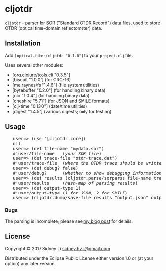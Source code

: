 # cljotdr

<code>cljotdr</code> - parser for SOR ("Standard OTDR Record") data files, used to store
OTDR (optical time-domain reflectometer) data.

## Installation

Add <code>[optical.fiber/cljotdr "0.1.0"]</code> to your <code>project.clj</code> file.

Uses several other modules:

* [org.clojure/tools.cli "0.3.5"]
* [biscuit "1.0.0"] (for CRC-16)
* [me.raynes/fs "1.4.6"] (file system utilities)
* [bytebuffer "0.2.0"] (for handling binary data)
* [nio "1.0.4"] (for handling binary data)
* [cheshire "5.7.1"] (for JSON and SMILE formats)
* [clj-time "0.13.0"] (date/time utilities)
* [digest "1.4.5"] (various digests; only for testing)

## Usage
<pre>
   user=> (use '[cljotdr.core])
   nil
   user=> (def file-name "mydata.sor")
   #'user/file-name   (<i>your SOR file</i>)
   user=> (def trace-file "otdr-trace.dat")
   #'user/trace-file  (<i>where the OTDR trace should be written to; use nil to avoid writing to file</i>)
   user=> (def debug? false)
   #'user/debug?      (<i>whether to show debugging information on screen</i>)
   user=> (def results (cljotdr.parse/sorparse file-name trace-file debug?))
   #'user/results     (<i>hash-map of parsing results</i>)
   user=> (def output-type 1)
   #'user/output-type (<i>1 for JSON, 2 for SMILE</i>)
   user=> (cljotdr.dump/save-file results "output.json" output-type) 
</pre>

### Bugs
    
The parsing is incomplete; please see <A HREF="https://morethanfootnotes.blogspot.com/2015/07/the-otdr-optical-time-domain.html">my blog post</A> for details.

## License

Copyright © 2017 Sidney Li <sidney.hy.li@gmail.com>

Distributed under the Eclipse Public License either version 1.0 or (at
your option) any later version.
